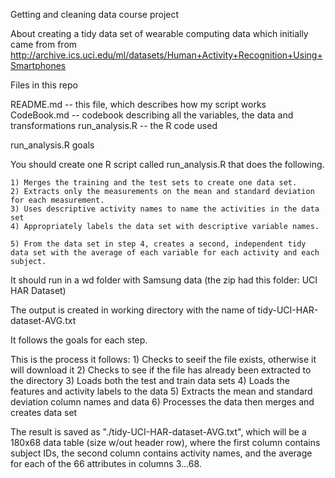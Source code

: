 Getting and cleaning data course project

About creating a tidy data set of wearable computing data which initially came from from http://archive.ics.uci.edu/ml/datasets/Human+Activity+Recognition+Using+Smartphones

Files in this repo

README.md -- this file, which describes how my script works
CodeBook.md -- codebook describing all the variables, the data and transformations
run_analysis.R -- the R code used

run_analysis.R goals

You should create one R script called run_analysis.R that does the following. 

    1) Merges the training and the test sets to create one data set.
    2) Extracts only the measurements on the mean and standard deviation for each measurement. 
    3) Uses descriptive activity names to name the activities in the data set
    4) Appropriately labels the data set with descriptive variable names. 

    5) From the data set in step 4, creates a second, independent tidy data set with the average of each variable for each activity and each subject.

It should run in a wd folder with Samsung data (the zip had this folder: UCI HAR Dataset) 

The output is created in working directory with the name of tidy-UCI-HAR-dataset-AVG.txt

It follows the goals for each step.

This is the process it follows:
    1) Checks to seeif the file exists, otherwise it will download it
    2) Checks to see if the file has already been extracted to the directory
    3) Loads both the test and train data sets
    4) Loads the features and activity labels to the data
    5) Extracts the mean and standard deviation column names and data
    6) Processes the data then merges and creates data set

The result is saved as "./tidy-UCI-HAR-dataset-AVG.txt", which will be a 180x68 data table (size w/out header row), where the first column contains subject IDs, the second column contains activity names, and the average for each of the 66 attributes  in columns 3...68. 

